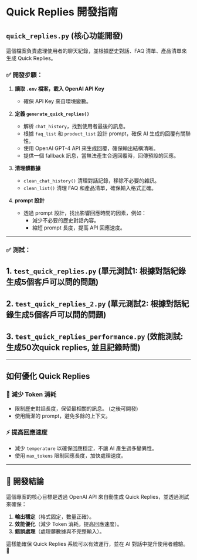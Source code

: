 # Quick Replies 開發指南

## `quick_replies.py` (核心功能開發)
這個檔案負責處理使用者的聊天紀錄，並根據歷史對話、FAQ 清單、產品清單來生成 Quick Replies。

### ✅ 開發步驟：
1. **讀取 `.env` 檔案，載入 OpenAI API Key**
   - 確保 API Key 來自環境變數。

2. **定義 `generate_quick_replies()`**
   - 解析 `chat_history`，找到使用者最後的訊息。
   - 根據 `faq_list` 和 `product_list` 設計 prompt，確保 AI 生成的回覆有關聯性。
   - 使用 OpenAI GPT-4 API 來生成回覆，確保輸出結構清晰。
   - 提供一個 fallback 訊息，當無法產生合適回覆時，回傳預設的回應。

3. **清理髒數據**
   - `clean_chat_history()` 清理對話記錄，移除不必要的雜訊。
   - `clean_list()` 清理 FAQ 和產品清單，確保輸入格式正確。

4. **prompt 設計**
   - 透過 prompt 設計，找出影響回應時間的因素，例如：
     - 減少不必要的歷史對話內容。
     - 縮短 prompt 長度，提高 API 回應速度。

---

### ✅ 測試：
## 1. `test_quick_replies.py` (單元測試1: 根據對話紀錄生成5個客戶可以問的問題)

## 2. `test_quick_replies_2.py` (單元測試2: 根據對話紀錄生成5個客戶可以問的問題)

## 3. `test_quick_replies_performance.py` (效能測試: 生成50次quick replies, 並且記錄時間)



---

## 如何優化 Quick Replies
### 🚀 **減少 Token 消耗**
- 限制歷史對話長度，保留最相關的訊息。 (之後可開發)
- 使用簡潔的 prompt，避免多餘的上下文。

### ⚡ **提高回應速度**
- 減少 `temperature` 以確保回應穩定，不讓 AI 產生過多變異性。
- 使用 `max_tokens` 限制回應長度，加快處理速度。

---

## 📌 **開發結論**
這個專案的核心目標是透過 OpenAI API 來自動生成 Quick Replies，並透過測試來確保：
1. **輸出穩定**（格式固定，數量正確）。
2. **效能優化**（減少 Token 消耗，提高回應速度）。
3. **錯誤處理**（處理髒數據與不完整輸入）。

這樣能確保 Quick Replies 系統可以有效運行，並在 AI 對話中提升使用者體驗。 🚀
